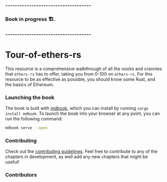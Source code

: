 ### ------------------------------------
### Book in progress 🏗️.
### ------------------------------------

# Tour-of-ethers-rs
This resource is a comprehensive walkthrough of all the nooks and crannies that `ethers-rs` has to offer, taking you from 0-100 on `ethers-rs`. For this resource to be as effective as possible, you should know some Rust, and the basics of Ethereum. 



### Launching the book

The book is built with [mdbook](https://github.com/rust-lang/mdBook), which you can install by running `cargo install mdbook`. To launch the book into your browser at  any point, you can run the following command:

```sh
mdbook serve --open 
```


### Contributing

Check out the [contributing guidelines](./CONTRIBUTING.md). Feel free to contribute to any of the chapters in development, as well add any new chapters that might be useful!

### Contributors 



